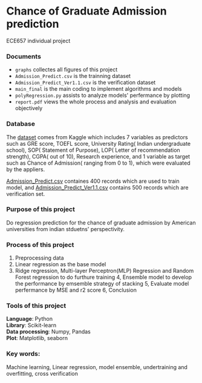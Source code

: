 # Chance of Graduate Admission prediction
ECE657 individual project

### Documents
+ `graphs` collectes all figures of this project
+ `Admission_Predict.csv` is the trainning dataset
+ `Admission_Predict_Ver1.1.csv` is the verification dataset
+ `main_final` is the main coding to implement algorithms and models
+ `polyRegression.py` assists to analyze models' perfermance by plotting
+ `report.pdf` views the whole process and analysis and evaluation objectively


### Database
The [dataset](https://www.kaggle.com/mohansacharya/graduate-admissions) comes from Kaggle which includes 7 variables as predictors such as GRE score, TOEFL score, University Rating( Indian undergraduate school), SOP( Statement of Purpose), LOP( Letter of recommendation strength), CGPA( out of 10), Research experience, and 1 variable as target such as Chance of Admission( ranging from 0 to 1), which were evaluated by the appliers. 

[Admission_Predict.csv](https://github.com/r24zeng/Chance-of-Graduate-Admission-prediction/blob/master/Admission_Predict.csv) containes 400 records which are used to train model, and [Admission_Predict_Ver1.1.csv](https://github.com/r24zeng/Chance-of-Graduate-Admission-prediction/blob/master/Admission_Predict_Ver1.1.csv) contains 500 records which are verification set.

### Purpose of this project
Do regression prediction for the chance of graduate admission by American universities from indian stduetns' perspectivity.

### Process of this project
1. Preprocessing data
2. Linear regression as the base model
3. Ridge regression, Multi-layer Perceptron(MLP) Regression and Random Forest regression to do furthure training
4, Ensemble model to develop the performance by emsemble strategy of stacking
5, Evaluate model perfermance by MSE and r2 score 
6, Conclusion

### Tools of this project
**Language**: Python  
**Library**: Scikit-learn   
**Data processing**: Numpy, Pandas  
**Plot**: Matplotlib, seaborn  

### Key words:
Machine learning, Linear regression, model ensemble, undertraining and overfitting, cross verification
